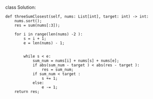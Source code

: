 class Solution:

    def threeSumClosest(self, nums: List[int], target: int) -> int:
        nums.sort();
        res = sum(nums[:3]);
        
        for i in range(len(nums) -2 ):
            s = i + 1;
            e = len(nums) - 1;
            
            
            while s < e:
                sum_num = nums[i] + nums[s] + nums[e];
                if abs(sum_num - target ) < abs(res - target ):
                    res = sum_num;
                if sum_num < target :
                    s += 1;
                else:
                    e -= 1;
        return res;
                
